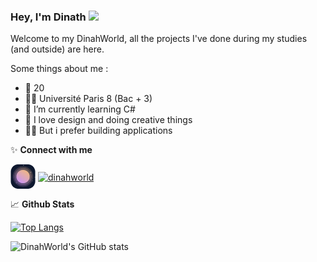 ### Hey, I'm Dinath <a href="https://dinahworld.xyz/"><img src="https://media.giphy.com/media/hvRJCLFzcasrR4ia7z/giphy.gif" width="25px"></a>

Welcome to my DinahWorld, all the projects I've done during my studies (and outside) are here.

Some things about me :

-   🎂 20
-   👨‍🎓 Université Paris 8 (Bac + 3)
-   🌱 I’m currently learning C#
-   🎨 I love design and doing creative things
-   👨‍💻 But i prefer building applications

✨ **Connect with me**

<p align="left">
<a href="https://dinahworld.xyz/" target="blank"><img align="center" src="./logo/dinahworld.png" alt="dinahworld" width="40" /></a>
<a href="https://www.linkedin.com/in/dinath-sh/" target="blank"><img align="center" src="https://img.icons8.com/color/48/000000/linkedin.png" alt="dinahworld" width="40" /></a>
</p>

📈 **Github Stats**


[![Top Langs](https://github-readme-stats.vercel.app/api/top-langs/?username=dinahworld&layout=compact)](https://github.com/dinahworld/github-readme-stats)

![DinahWorld's GitHub stats](https://github-readme-stats.vercel.app/api?username=dinahworld&theme=material-palenight&show=true)

